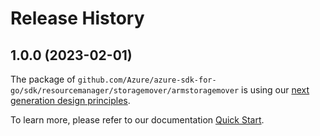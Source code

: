 # Release History

## 1.0.0 (2023-02-01)

The package of `github.com/Azure/azure-sdk-for-go/sdk/resourcemanager/storagemover/armstoragemover` is using our [next generation design principles](https://azure.github.io/azure-sdk/general_introduction.html).

To learn more, please refer to our documentation [Quick Start](https://aka.ms/azsdk/go/mgmt).